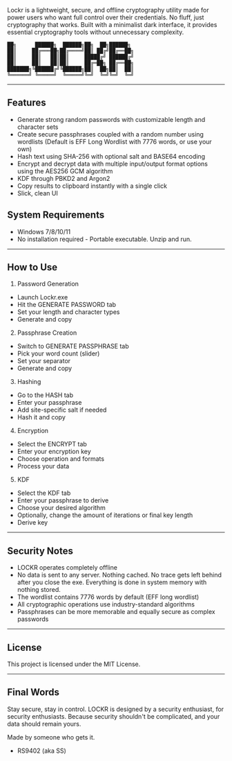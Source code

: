 Lockr is a lightweight, secure, and offline cryptography utility made for power users who want full control over their credentials. No fluff, just cryptography that works.
Built with a minimalist dark interface, it provides essential cryptography tools without unnecessary complexity.

```
██╗      ██████╗  ██████╗██╗  ██╗██████╗ 
██║     ██╔═══██╗██╔════╝██║ ██╔╝██╔══██╗
██║     ██║   ██║██║     █████╔╝ ██████╔╝
██║     ██║   ██║██║     ██╔═██╗ ██╔══██╗
███████╗╚██████╔╝╚██████╗██║  ██╗██║  ██║
╚══════╝ ╚═════╝  ╚═════╝╚═╝  ╚═╝╚═╝  ╚═╝
```  

---

## Features
- Generate strong random passwords with customizable length and character sets
- Create secure passphrases coupled with a random number using wordlists (Default is EFF Long Wordlist with 7776 words, or use your own)
- Hash text using SHA-256 with optional salt and BASE64 encoding
- Encrypt and decrypt data with multiple input/output format options using the AES256 GCM algorithm
- KDF through PBKD2 and Argon2
- Copy results to clipboard instantly with a single click
- Slick, clean UI

## System Requirements
- Windows 7/8/10/11
- No installation required - Portable executable. Unzip and run.

---

## How to Use

1. Password Generation
- Launch Lockr.exe
- Hit the GENERATE PASSWORD tab
- Set your length and character types
- Generate and copy

2. Passphrase Creation
- Switch to GENERATE PASSPHRASE tab
- Pick your word count (slider)
- Set your separator
- Generate and copy

3. Hashing
- Go to the HASH tab
- Enter your passphrase
- Add site-specific salt if needed
- Hash it and copy

4. Encryption
- Select the ENCRYPT tab
- Enter your encryption key
- Choose operation and formats
- Process your data

5. KDF
- Select the KDF tab
- Enter your passphrase to derive
- Choose your desired algorithm
- Optionally, change the amount of iterations or final key length
- Derive key

---

## Security Notes

- LOCKR operates completely offline
- No data is sent to any server. Nothing cached. No trace gets left behind after you close the exe. Everything is done in system memory with nothing stored.
- The wordlist contains 7776 words by default (EFF long wordlist)
- All cryptographic operations use industry-standard algorithms
- Passphrases can be more memorable and equally secure as complex passwords

---

## License
This project is licensed under the MIT License.  

---

## Final Words
Stay secure, stay in control. LOCKR is designed by a security enthusiast, for security enthusiasts.
Because security shouldn't be complicated, and your data should remain yours.

Made by someone who gets it.
- RS9402 (aka SS)
